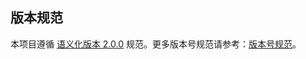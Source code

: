 ## 版本规范

本项目遵循 [语义化版本 2.0.0](https://semver.org/lang/zh-CN/) 规范。更多版本号规范请参考：[版本号规范](https://konglingfei.com/onex/convention/version.html)。